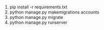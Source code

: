 1. pip install -r requirements.txt
2. python manage.py makemigrations accounts
3. python manage.py migrate
4. python manage.py runserver